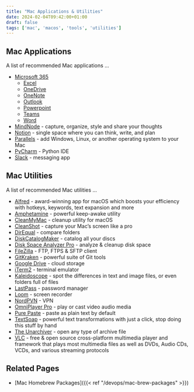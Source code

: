 ```yaml
---
title: "Mac Applications & Utilities"
date: 2024-02-04T09:42:00+01:00
draft: false
tags: ['mac', 'macos', 'tools', 'utilities']
---
```

## Mac Applications
A list of recommended Mac applications ...
- [Microsoft 365](https://www.microsoft.com/en-ie/microsoft-365/mac/microsoft-365-for-mac)
  - [Excel](https://www.microsoft.com/en-ie/microsoft-365/excel)
  - [OneDrive](https://apps.apple.com/us/app/onedrive/id823766827)
  - [OneNote](https://www.microsoft.com/en-ie/microsoft-365/onenote/digital-note-taking-app)
  - [Outlook](https://www.microsoft.com/en-ie/microsoft-365/outlook/email-and-calendar-software-microsoft-outlook)
  - [Powerpoint](https://www.microsoft.com/en-ie/microsoft-365/powerpoint)
  - [Teams](https://www.microsoft.com/en-ie/microsoft-teams/group-chat-software)
  - [Word](https://www.microsoft.com/en-ie/microsoft-365/word)
- [MindNode](https://www.mindnode.com/) - capture, organize, style and share your thoughts
- [Notion](https://www.notion.so/) - single space where you can think, write, and plan
- [Parallels](https://www.parallels.com/) - add Windows, Linux, or another operating system to your Mac
- [PyCharm](https://www.jetbrains.com/pycharm/) - Python IDE
- [Slack](https://slack.com/) - messaging app

## Mac Utilities
A list of recommended Mac utilities ...
- [Alfred](https://www.alfredapp.com/) - award-winning app for macOS which boosts your efficiency with hotkeys, keywords, text expansion and more
- [Amphetamine](https://apps.apple.com/us/app/amphetamine/id937984704) - powerful keep-awake utility
- [CleanMyMac](https://cleanmymac.com/) - cleanup utility for macOS
- [CleanShot](https://cleanshot.com/) - capture your Mac’s screen like a pro
- [DirEqual](https://apps.apple.com/us/app/direqual/id1435575700) - compare folders
- [DiskCatalogMaker](https://diskcatalogmaker.com/) - catalog all your discs
- [Disk Space Analyzer Pro](https://apps.apple.com/us/app/disk-space-analyzer-pro/id488920185) - analyze & cleanup disk space
- [FileZilla](https://filezilla-project.org/) - FTP, FTPS & SFTP client
- [GitKraken](https://www.gitkraken.com/) - powerful suite of Git tools
- [Google Drive](https://apps.apple.com/au/app/google-drive/id507874739) - cloud storage
- [iTerm2](https://iterm2.com/) - terminal emulator
- [Kaleidoscope](https://kaleidoscope.app/) - spot the differences in text and image files, or even folders full of files
- [LastPass](https://www.lastpass.com/) - password manager
- [Loom](https://www.loom.com/) - screen recorder
- [NordPVN](https://nordvpn.com/) - VPN
- [OmniPlayer Pro](https://apps.apple.com/tt/app/omniplayer-pro-media-player/id1522844237) - play or cast video audio media
- [Pure Paste](https://sindresorhus.com/pure-paste) - paste as plain text by default
- [TextSoap](https://textsoap.com/mac/) - powerful text transformations with just a click, stop doing this stuff by hand
- [The Unarchiver](https://theunarchiver.com/) - open any type of archive file
- [VLC](https://www.videolan.org/vlc/download-macosx.html) - free & open source cross-platform multimedia player and framework that plays most multimedia files as well as DVDs, Audio CDs, VCDs, and various streaming protocols

## Related Pages
- [Mac Homebrew Packages]({{< ref "/devops/mac-brew-packages" >}})
